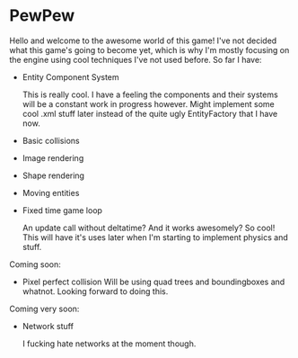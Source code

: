 # PewPew
Hello and welcome to the awesome world of this game!
I've not decided what this game's going to become yet, which is why I'm mostly focusing on the engine
using cool techniques I've not used before.
So far I have:
* Entity Component System

  This is really cool. I have a feeling the components and their systems will be a constant work in progress however.
  Might implement some cool .xml stuff later instead of the quite ugly EntityFactory that I have now.
  
* Basic collisions

* Image rendering

* Shape rendering

* Moving entities

* Fixed time game loop

  An update call without deltatime? And it works awesomely? So cool!
  This will have it's uses later when I'm starting to implement physics and stuff.


Coming soon:
* Pixel perfect collision
  Will be using quad trees and boundingboxes and whatnot. Looking forward to doing this.


Coming very soon:
* Network stuff 

  I fucking hate networks at the moment though.
